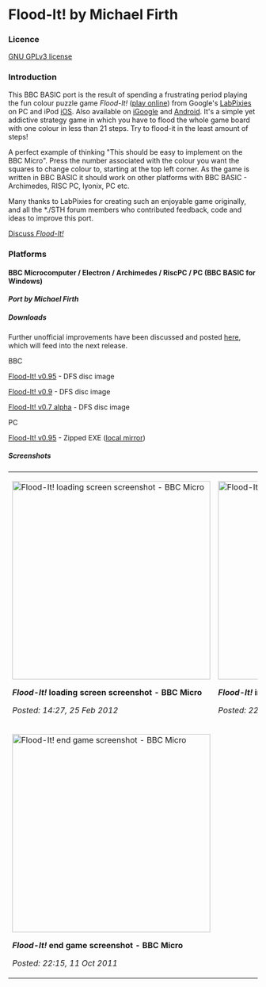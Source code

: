 # Flood-It! by Michael Firth

### Licence

[GNU GPLv3 license](http://en.wikipedia.org/wiki/GNU_General_Public_License)

### Introduction

This BBC BASIC port is the result of spending a frustrating period playing the fun colour puzzle game *Flood-It!* ([play online](http://cdn.labpixies.com/campaigns/flood/flood.html)) from Google's [LabPixies](http://www.labpixies.com/) on PC and iPod [iOS](http://www.labpixies.com/iphone/). Also available on [iGoogle](http://www.google.com/ig/directory?q=labpixies) and [Android](http://www.labpixies.com/android?id=10). It's a simple yet addictive strategy game in which you have to flood the whole game board with one colour in less than 21 steps. Try to flood-it in the least amount of steps!

A perfect example of thinking "This should be easy to implement on the BBC Micro". Press the number associated with the colour you want the squares to change colour to, starting at the top left corner. As the game is written in BBC BASIC it should work on other platforms with BBC BASIC - Archimedes, RISC PC, Iyonix, PC etc.

Many thanks to LabPixies for creating such an enjoyable game originally, and all the \*./STH forum members who contributed feedback, code and ideas to improve this port.

[Discuss *Flood-It!*](http://www.retrosoftware.co.uk/forum/viewforum.php?f=85)

### Platforms

#### BBC Microcomputer / Electron / Archimedes / RiscPC / PC (BBC BASIC for Windows)

***Port by Michael Firth***

##### Downloads

Further unofficial improvements have been discussed and posted [here](http://stardot.org.uk/forums/viewtopic.php?f=1&t=3849), which will feed into the next release.

BBC
[Flood-It! v0.95](./images/Flood-it-v095.zip "wikilink") - DFS disc image
[Flood-It! v0.9](./images/Flood-it-v09.zip "wikilink") - DFS disc image
[Flood-It! v0.7 alpha](./images/Flood-it.zip "wikilink") - DFS disc image
PC
[Flood-It! v0.95](http://firths.org/bbc/FloodItM2.zip) - Zipped EXE ([local mirror](Media:Flood-it-v095-PC.zip "wikilink"))

##### Screenshots

<table>
<tbody>
<tr class="odd">
<td><p><img src="Flood-It!-loadingscreen.png" title="fig:Flood-It! loading screen screenshot - BBC Micro" alt="Flood-It! loading screen screenshot - BBC Micro" width="400" /><br />
<strong><em>Flood-It!</em> loading screen screenshot - BBC Micro</strong><br />
<em>Posted: 14:27, 25 Feb 2012</em></p></td>
<td><p><img src="Flood-It!.png" title="fig:Flood-It! in-game screenshot - BBC Micro" alt="Flood-It! in-game screenshot - BBC Micro" width="400" /><br />
<strong><em>Flood-It!</em> in-game screenshot - BBC Micro</strong><br />
<em>Posted: 22:14, 11 Oct 2011</em></p></td>
</tr>
<tr class="even">
<td><p><img src="Flood-It!_endgame.png" title="fig:Flood-It! end game screenshot - BBC Micro" alt="Flood-It! end game screenshot - BBC Micro" width="400" /><br />
<strong><em>Flood-It!</em> end game screenshot - BBC Micro</strong><br />
<em>Posted: 22:15, 11 Oct 2011</em></p></td>
</tr>
</tbody>
</table>


